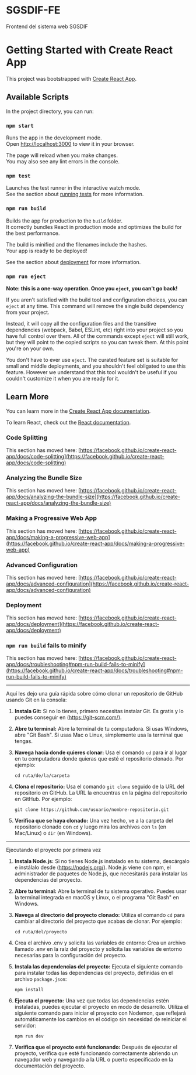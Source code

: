 # SGSDIF-FE
Frontend del sistema web SGSDIF
# Getting Started with Create React App

This project was bootstrapped with [Create React App](https://github.com/facebook/create-react-app).

## Available Scripts

In the project directory, you can run:

### `npm start`

Runs the app in the development mode.\
Open [http://localhost:3000](http://localhost:3000) to view it in your browser.

The page will reload when you make changes.\
You may also see any lint errors in the console.

### `npm test`

Launches the test runner in the interactive watch mode.\
See the section about [running tests](https://facebook.github.io/create-react-app/docs/running-tests) for more information.

### `npm run build`

Builds the app for production to the `build` folder.\
It correctly bundles React in production mode and optimizes the build for the best performance.

The build is minified and the filenames include the hashes.\
Your app is ready to be deployed!

See the section about [deployment](https://facebook.github.io/create-react-app/docs/deployment) for more information.

### `npm run eject`

**Note: this is a one-way operation. Once you `eject`, you can't go back!**

If you aren't satisfied with the build tool and configuration choices, you can `eject` at any time. This command will remove the single build dependency from your project.

Instead, it will copy all the configuration files and the transitive dependencies (webpack, Babel, ESLint, etc) right into your project so you have full control over them. All of the commands except `eject` will still work, but they will point to the copied scripts so you can tweak them. At this point you're on your own.

You don't have to ever use `eject`. The curated feature set is suitable for small and middle deployments, and you shouldn't feel obligated to use this feature. However we understand that this tool wouldn't be useful if you couldn't customize it when you are ready for it.

## Learn More

You can learn more in the [Create React App documentation](https://facebook.github.io/create-react-app/docs/getting-started).

To learn React, check out the [React documentation](https://reactjs.org/).

### Code Splitting

This section has moved here: [https://facebook.github.io/create-react-app/docs/code-splitting](https://facebook.github.io/create-react-app/docs/code-splitting)

### Analyzing the Bundle Size

This section has moved here: [https://facebook.github.io/create-react-app/docs/analyzing-the-bundle-size](https://facebook.github.io/create-react-app/docs/analyzing-the-bundle-size)

### Making a Progressive Web App

This section has moved here: [https://facebook.github.io/create-react-app/docs/making-a-progressive-web-app](https://facebook.github.io/create-react-app/docs/making-a-progressive-web-app)

### Advanced Configuration

This section has moved here: [https://facebook.github.io/create-react-app/docs/advanced-configuration](https://facebook.github.io/create-react-app/docs/advanced-configuration)

### Deployment

This section has moved here: [https://facebook.github.io/create-react-app/docs/deployment](https://facebook.github.io/create-react-app/docs/deployment)

### `npm run build` fails to minify

This section has moved here: [https://facebook.github.io/create-react-app/docs/troubleshooting#npm-run-build-fails-to-minify](https://facebook.github.io/create-react-app/docs/troubleshooting#npm-run-build-fails-to-minify)


---

Aquí les dejo una guía rápida sobre cómo clonar un repositorio de GitHub usando Git en la consola:

1. **Instala Git:**
   Si no lo tienes, primero necesitas instalar Git. Es gratis y lo puedes conseguir en (https://git-scm.com/).

2. **Abre tu terminal:**
   Abre la terminal de tu computadora. Si usas Windows, abre "Git Bash". Si usas Mac o Linux, simplemente usa la terminal que tengas.

3. **Navega hacia donde quieres clonar:**
   Usa el comando `cd` para ir al lugar en tu computadora donde quieras que esté el repositorio clonado. Por ejemplo:
   ```
   cd ruta/de/la/carpeta
   ```

4. **Clona el repositorio:**
   Usa el comando `git clone` seguido de la URL del repositorio en GitHub. La URL la encuentras en la página del repositorio en GitHub. Por ejemplo:
   ```
   git clone https://github.com/usuario/nombre-repositorio.git
   ```

5. **Verifica que se haya clonado:**
   Una vez hecho, ve a la carpeta del repositorio clonado con `cd` y luego mira los archivos con `ls` (en Mac/Linux) o `dir` (en Windows).


---

Ejecutando el proyecto por primera vez

1. **Instala Node.js:**
   Si no tienes Node.js instalado en tu sistema, descárgalo e instálalo desde (https://nodejs.org/). Node.js viene con npm, el administrador de paquetes de Node.js, que necesitarás para instalar las dependencias del proyecto.

2. **Abre tu terminal:**
   Abre la terminal de tu sistema operativo. Puedes usar la terminal integrada en macOS y Linux, o el programa "Git Bash" en Windows.

3. **Navega al directorio del proyecto clonado:**
   Utiliza el comando `cd` para cambiar al directorio del proyecto que acabas de clonar. Por ejemplo:
   ```
   cd ruta/del/proyecto
   ```

4. Crea el archivo .env y solicita las variables de entorno:
Crea un archivo llamado .env en la raíz del proyecto y solicita las variables de entorno necesarias para la configuración del proyecto. 

5. **Instala las dependencias del proyecto:**
   Ejecuta el siguiente comando para instalar todas las dependencias del proyecto, definidas en el archivo `package.json`:
   ```
   npm install
   ```

6. **Ejecuta el proyecto:**
   Una vez que todas las dependencias estén instaladas, puedes ejecutar el proyecto en modo de desarrollo. Utiliza el siguiente comando para iniciar el proyecto con Nodemon, que reflejará automáticamente los cambios en el código sin necesidad de reiniciar el servidor:
   ```
   npm run dev
   ```

7. **Verifica que el proyecto esté funcionando:**
   Después de ejecutar el proyecto, verifica que esté funcionando correctamente abriendo un navegador web y navegando a la URL o puerto especificado en la documentación del proyecto.
